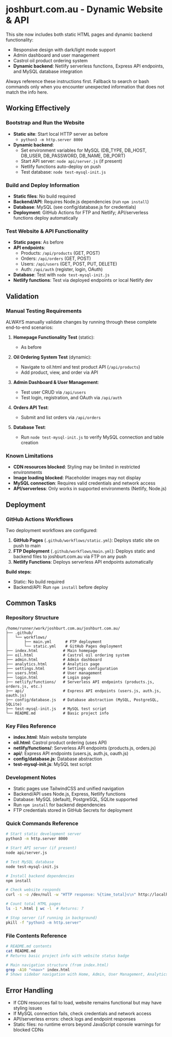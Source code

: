 
# joshburt.com.au - Dynamic Website & API

This site now includes both static HTML pages and dynamic backend functionality:
- Responsive design with dark/light mode support
- Admin dashboard and user management
- Castrol oil product ordering system
- **Dynamic backend**: Netlify serverless functions, Express API endpoints, and MySQL database integration

Always reference these instructions first. Fallback to search or bash commands only when you encounter unexpected information that does not match the info here.


## Working Effectively

### Bootstrap and Run the Website
- **Static site**: Start local HTTP server as before
   - `python3 -m http.server 8000`
- **Dynamic backend**:
   - Set environment variables for MySQL (DB_TYPE, DB_HOST, DB_USER, DB_PASSWORD, DB_NAME, DB_PORT)
   - Start API server: `node api/server.js` (if present)
   - Netlify functions auto-deploy on push
   - Test database: `node test-mysql-init.js`


### Build and Deploy Information
- **Static files**: No build required
- **Backend/API**: Requires Node.js dependencies (run `npm install`)
- **Database**: MySQL (see config/database.js for credentials)
- **Deployment**: GitHub Actions for FTP and Netlify; API/serverless functions deploy automatically


### Test Website & API Functionality
- **Static pages**: As before
- **API endpoints**:
   - Products: `/api/products` (GET, POST)
   - Orders: `/api/orders` (GET, POST)
   - Users: `/api/users` (GET, POST, PUT, DELETE)
   - Auth: `/api/auth` (register, login, OAuth)
- **Database**: Test with `node test-mysql-init.js`
- **Netlify functions**: Test via deployed endpoints or local Netlify dev


## Validation

### Manual Testing Requirements
ALWAYS manually validate changes by running through these complete end-to-end scenarios:

1. **Homepage Functionality Test** (static):
   - As before

2. **Oil Ordering System Test** (dynamic):
   - Navigate to oil.html and test product API (`/api/products`)
   - Add product, view, and order via API

3. **Admin Dashboard & User Management**:
   - Test user CRUD via `/api/users`
   - Test login, registration, and OAuth via `/api/auth`

4. **Orders API Test**:
   - Submit and list orders via `/api/orders`

5. **Database Test**:
   - Run `node test-mysql-init.js` to verify MySQL connection and table creation


### Known Limitations
- **CDN resources blocked**: Styling may be limited in restricted environments
- **Image loading blocked**: Placeholder images may not display
- **MySQL connection**: Requires valid credentials and network access
- **API/serverless**: Only works in supported environments (Netlify, Node.js)


## Deployment

### GitHub Actions Workflows
Two deployment workflows are configured:
1. **GitHub Pages** (`.github/workflows/static.yml`): Deploys static site on push to main
2. **FTP Deployment** (`.github/workflows/main.yml`): Deploys static and backend files to joshburt.com.au via FTP on any push
3. **Netlify Functions**: Deploys serverless API endpoints automatically

**Build steps:**
- Static: No build required
- Backend/API: Run `npm install` before deploy


## Common Tasks

### Repository Structure
```
/home/runner/work/joshburt.com.au/joshburt.com.au/
├── .github/
│   └── workflows/
│       ├── main.yml      # FTP deployment
│       └── static.yml    # GitHub Pages deployment
├── index.html           # Main homepage
├── oil.html             # Castrol oil ordering system
├── admin.html           # Admin dashboard
├── analytics.html       # Analytics page
├── settings.html        # Settings configuration
├── users.html           # User management
├── login.html           # Login page
├── netlify/functions/   # Serverless API endpoints (products.js, orders.js, etc.)
├── api/                 # Express API endpoints (users.js, auth.js, oauth.js)
├── config/database.js   # Database abstraction (MySQL, PostgreSQL, SQLite)
├── test-mysql-init.js   # MySQL test script
└── README.md            # Basic project info
```


### Key Files Reference
- **index.html**: Main website template
- **oil.html**: Castrol product ordering (uses API)
- **netlify/functions/**: Serverless API endpoints (products.js, orders.js)
- **api/**: Express API endpoints (users.js, auth.js, oauth.js)
- **config/database.js**: Database abstraction
- **test-mysql-init.js**: MySQL test script


### Development Notes
- Static pages use TailwindCSS and unified navigation
- Backend/API uses Node.js, Express, Netlify functions
- Database: MySQL (default), PostgreSQL, SQLite supported
- Run `npm install` for backend dependencies
- FTP credentials stored in GitHub Secrets for deployment


### Quick Commands Reference
```bash
# Start static development server
python3 -m http.server 8000

# Start API server (if present)
node api/server.js

# Test MySQL database
node test-mysql-init.js

# Install backend dependencies
npm install

# Check website responds
curl -s -o /dev/null -w "HTTP response: %{time_total}s\n" http://localhost:8000/

# Count total HTML pages
ls -1 *.html | wc -l  # Returns: 7

# Stop server (if running in background)
pkill -f "python3 -m http.server"
```


### File Contents Reference
```bash
# README.md contents
cat README.md
# Returns basic project info with website status badge

# Main navigation structure (from index.html)
grep -A10 "<nav>" index.html
# Shows sidebar navigation with Home, Admin, User Management, Analytics, Settings, Logout
```


## Error Handling
- If CDN resources fail to load, website remains functional but may have styling issues
- If MySQL connection fails, check credentials and network access
- API/serverless errors: check logs and endpoint responses
- Static files: no runtime errors beyond JavaScript console warnings for blocked CDNs
